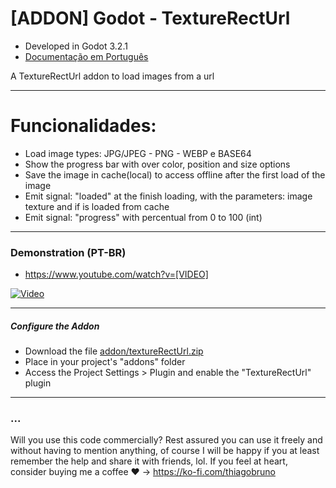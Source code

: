 # [ADDON] Godot - TextureRectUrl

- Developed in Godot 3.2.1
- [Documentação em Português](README_PT-BR.md)

A TextureRectUrl addon to load images from a url

----------

# Funcionalidades:
- Load image types: JPG/JPEG - PNG - WEBP e BASE64
- Show the progress bar with over color, position and size options
- Save the image in cache(local) to access offline after the first load of the image
- Emit signal: "loaded" at the finish loading, with the parameters: image texture and if is loaded from cache
- Emit signal: "progress" with percentual from 0 to 100 (int)

----------

### Demonstration (PT-BR)
- https://www.youtube.com/watch?v=[VIDEO]

[![Video](https://img.youtube.com/vi/[VIDEO]/0.jpg)](https://www.youtube.com/watch?v=[VIDEO])

----------

##### Configure the Addon
- Download the file [addon/textureRectUrl.zip](addon/textureRectUrl.zip)
- Place in your project's "addons" folder
- Access the Project Settings > Plugin and enable the "TextureRectUrl" plugin

----------

### ...
Will you use this code commercially? Rest assured you can use it freely and without having to mention anything, of course I will be happy if you at least remember the help and share it with friends, lol. If you feel at heart, consider buying me a coffee :heart: -> https://ko-fi.com/thiagobruno

